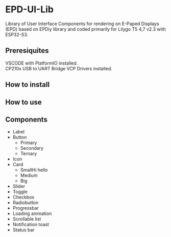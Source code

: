 # EPD-UI-Lib

Library of User Interface Components for rendering on E-Paped Displays (EPD) based on EPDiy library and coded primarily for Lilygo T5 4,7 v2.3 with ESP32-S3.

## Preresiquites

VSCODE with PlatformIO installed.  <br />
CP210x USB to UART Bridge VCP Drivers installed.

## How to install

## How to use

## Components

* Label
* Button
  * Primary
  * Secondary
  * Ternary
* Icon
* Card
  * SmallHi hello
  * Medium
  * Big
* Slider
* Toggle
* Checkbox
* Radiobutton
* Progressbar
* Loading animation
* Scrollable list
* Notification toast
* Status bar
